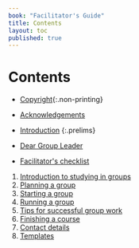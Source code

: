 ```yaml
---
book: "Facilitator's Guide"
title: Contents
layout: toc
published: true
---
```


# Contents

*	[Copyright](0-2-copyright.html){:.non-printing}
*	[Acknowledgements](0-4-acknowledgements.html)
*	[Introduction](0-5-intro.html)
{:.prelims}

*	[Dear Group Leader](0-6-dear-group-leader.html)
*	[Facilitator's checklist](0-7-checklist.html)

1.	[Introduction to studying in groups](1.html)
1.	[Planning a group](2.html)
1.	[Starting a group](3.html)
1.	[Running a group](4.html)
1.	[Tips for successful group work](5.html)
1.	[Finishing a course](6.html)
1.	[Contact details](7.html)
1.	[Templates](8.html)